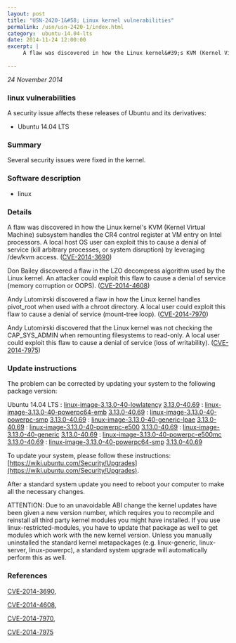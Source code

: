 ```yaml
---
layout: post
title: "USN-2420-1&#58; Linux kernel vulnerabilities"
permalink: /usn/usn-2420-1/index.html
category:  ubuntu-14.04-lts
date: 2014-11-24 12:00:00
excerpt: |
     A flaw was discovered in how the Linux kernel&#39;s KVM (Kernel Virtual Machine) subsystem handles the CR4 control register at VM entry on Intel processors. A local host OS user can exploit this to cause a denial of service (kill arbitrary processes, or system disruption) by leveraging /dev/kvm access. ([CVE-2014-3690](http://people.ubuntu.com/~ubuntu-security/cve/CVE-2014-3690))
    
--- 
```

 
 

*24 November 2014*

### linux vulnerabilities

A security issue affects these releases of Ubuntu and its derivatives:

* Ubuntu 14.04 LTS

### Summary

Several security issues were fixed in the kernel. 

### Software description

* linux 

### Details

 A flaw was discovered in how the Linux kernel&#39;s KVM (Kernel Virtual Machine) subsystem handles the CR4 control register at VM entry on Intel processors. A local host OS user can exploit this to cause a denial of service (kill arbitrary processes, or system disruption) by leveraging /dev/kvm access. ([CVE-2014-3690](http://people.ubuntu.com/~ubuntu-security/cve/CVE-2014-3690))

Don Bailey discovered a flaw in the LZO decompress algorithm used by the Linux kernel. An attacker could exploit this flaw to cause a denial of service (memory corruption or OOPS). ([CVE-2014-4608](http://people.ubuntu.com/~ubuntu-security/cve/CVE-2014-4608))

Andy Lutomirski discovered a flaw in how the Linux kernel handles pivot_root when used with a chroot directory. A local user could exploit this flaw to cause a denial of service (mount-tree loop). ([CVE-2014-7970](http://people.ubuntu.com/~ubuntu-security/cve/CVE-2014-7970))

Andy Lutomirski discovered that the Linux kernel was not checking the CAP_SYS_ADMIN when remounting filesystems to read-only. A local user could exploit this flaw to cause a denial of service (loss of writability). ([CVE-2014-7975](http://people.ubuntu.com/~ubuntu-security/cve/CVE-2014-7975)) 

### Update instructions

The problem can be corrected by updating your system to the following package version:

Ubuntu 14.04 LTS
 : [linux-image-3.13.0-40-lowlatency](https://launchpad.net/ubuntu/+source/linux) <span> [3.13.0-40.69](https://launchpad.net/ubuntu/+source/linux/3.13.0-40.69) </span> 
 : [linux-image-3.13.0-40-powerpc64-emb](https://launchpad.net/ubuntu/+source/linux) <span> [3.13.0-40.69](https://launchpad.net/ubuntu/+source/linux/3.13.0-40.69) </span> 
 : [linux-image-3.13.0-40-powerpc-smp](https://launchpad.net/ubuntu/+source/linux) <span> [3.13.0-40.69](https://launchpad.net/ubuntu/+source/linux/3.13.0-40.69) </span> 
 : [linux-image-3.13.0-40-generic-lpae](https://launchpad.net/ubuntu/+source/linux) <span> [3.13.0-40.69](https://launchpad.net/ubuntu/+source/linux/3.13.0-40.69) </span> 
 : [linux-image-3.13.0-40-powerpc-e500](https://launchpad.net/ubuntu/+source/linux) <span> [3.13.0-40.69](https://launchpad.net/ubuntu/+source/linux/3.13.0-40.69) </span> 
 : [linux-image-3.13.0-40-generic](https://launchpad.net/ubuntu/+source/linux) <span> [3.13.0-40.69](https://launchpad.net/ubuntu/+source/linux/3.13.0-40.69) </span> 
 : [linux-image-3.13.0-40-powerpc-e500mc](https://launchpad.net/ubuntu/+source/linux) <span> [3.13.0-40.69](https://launchpad.net/ubuntu/+source/linux/3.13.0-40.69) </span> 
 : [linux-image-3.13.0-40-powerpc64-smp](https://launchpad.net/ubuntu/+source/linux) <span> [3.13.0-40.69](https://launchpad.net/ubuntu/+source/linux/3.13.0-40.69) </span> 

To update your system, please follow these instructions: [https://wiki.ubuntu.com/Security/Upgrades](https://wiki.ubuntu.com/Security/Upgrades).

After a standard system update you need to reboot your computer to make all the necessary changes.

ATTENTION: Due to an unavoidable ABI change the kernel updates have been given a new version number, which requires you to recompile and reinstall all third party kernel modules you might have installed. If you use linux-restricted-modules, you have to update that package as well to get modules which work with the new kernel version. Unless you manually uninstalled the standard kernel metapackages (e.g. linux-generic, linux-server, linux-powerpc), a standard system upgrade will automatically perform this as well. 

### References

 
 [CVE-2014-3690](http://people.ubuntu.com/~ubuntu-security/cve/CVE-2014-3690), 

 [CVE-2014-4608](http://people.ubuntu.com/~ubuntu-security/cve/CVE-2014-4608), 

 [CVE-2014-7970](http://people.ubuntu.com/~ubuntu-security/cve/CVE-2014-7970), 

 [CVE-2014-7975](http://people.ubuntu.com/~ubuntu-security/cve/CVE-2014-7975)
 

